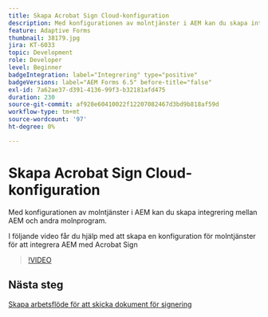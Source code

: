 ```yaml
---
title: Skapa Acrobat Sign Cloud-konfiguration
description: Med konfigurationen av molntjänster i AEM kan du skapa integrering mellan AEM och andra molnprogram. I följande video får du hjälp med att skapa en konfiguration för molntjänster för att integrera AEM med Acrobat Sign.
feature: Adaptive Forms
thumbnail: 38179.jpg
jira: KT-6033
topic: Development
role: Developer
level: Beginner
badgeIntegration: label="Integrering" type="positive"
badgeVersions: label="AEM Forms 6.5" before-title="false"
exl-id: 7a62ae37-d391-4136-99f3-b32181afd475
duration: 230
source-git-commit: af928e60410022f12207082467d3bd9b818af59d
workflow-type: tm+mt
source-wordcount: '97'
ht-degree: 0%

---
```


# Skapa Acrobat Sign Cloud-konfiguration

Med konfigurationen av molntjänster i AEM kan du skapa integrering mellan AEM och andra molnprogram.

I följande video får du hjälp med att skapa en konfiguration för molntjänster för att integrera AEM med Acrobat Sign

>[!VIDEO](https://video.tv.adobe.com/v/38179?quality=12&learn=on)

## Nästa steg

[Skapa arbetsflöde för att skicka dokument för signering](./create-workflow-to-send-document-for-signing.md)
